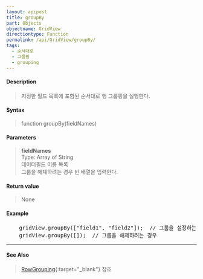 ```yaml
---
layout: apipost
title: groupBy
part: Objects
objectname: GridView
directiontype: Function
permalink: /api/GridView/groupBy/
tags: 
  - 순서대로
  - 그룹핑
  - grouping
---
```



#### Description

> 지정한 필드 목록에 포함된 순서대로 행 그룹핑을 실행한다.


#### Syntax

> function groupBy(fieldNames)

#### Parameters

> **fieldNames**  
> Type: Array of String  
> 데이터필드 이름 목록  
> 그룹을 해제하려는 경우 빈 배열을 입력한다.

#### Return value

> None

#### Example

<pre class="prettyprint">
    gridView.groupBy(["field1", "field2"]);  // 그룹을 설정하는 경우
    gridView.groupBy([]);  // 그룹을 해제하려는 경우
</pre>

---

#### See Also

> [RowGrouping](http://demo.realgrid.com/Demo/RowGrouping){:target="_blank"} 참조